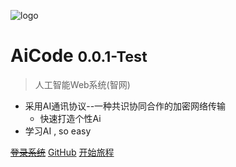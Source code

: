 ![logo](/250x.png)

# AiCode <small>0.0.1-Test</small>

> 人工智能Web系统(智网)

* 采用AI通讯协议--一种共识协同合作的加密网络传输
    * 快速打造个性Ai
* 学习AI , so easy


[~~登录系统~~](http://127.0.0.1:1516//login/login.html)
[GitHub](https://github.com/zhongjiezhe10101/Spring-Cloud-AI)
[开始旅程](#简介)

